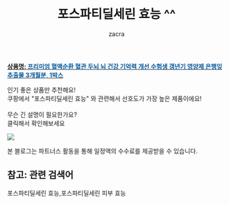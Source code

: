 ﻿---
layout: post
title:  "포스파티딜세린 효능 ^^"
author: zacra
categories: [ 아이템 ]
tags: [포스파티딜세린 효능,포스파티딜세린 피부 효능]
image: https://static.coupangcdn.com/image/vendor_inventory/b1c4/a891c507d1783d9b63ae460c2a95ea4566dc0fe4ac84c3e5837370a127ce.jpg 
description: "쿠팡에서 포스파티딜세린 효능 관련 키워드로 가장 고객 선호도가 높은 제품이랍니다."
rating: 4.5
---

<a href="https://link.coupang.com/re/AFFSDP?lptag=AF8407795&pageKey=4668982229&itemId=5835096132&vendorItemId=73133415412&traceid=V0-153-619b507111cb5d0f"><b>상품명: <font color='#01579B'>프리미엄 혈액순환 혈관 두뇌 뇌 건강 기억력 개선 수험생 갱년기 영양제 은행잎 추출물 3개월분, 1박스</font></b></a>

인기 좋은 상품만 추천해요!<br/>
쿠팡에서 "포스파티딜세린 효능" 와 관련해서 선호도가 가장 높은 제품이에요!<br/><br/>
무슨 긴 설명이 필요한가요?  
클릭해서 확인해보세요


<a href="https://link.coupang.com/re/AFFSDP?lptag=AF8407795&pageKey=4668982229&itemId=5835096132&vendorItemId=73133415412&traceid=V0-153-619b507111cb5d0f"><img src="https://thumbnail10.coupangcdn.com/thumbnails/remote/q89/image/vendor_inventory/c9eb/2dd423252544e31739013c71cbfe4fa7ca5e64f1800eb3743a74b077170a.jpg"></a> 

본 블로그는 파트너스 활동을 통해 일정액의 수수료를 제공받을 수 있습니다.

## 참고: 관련 검색어    
포스파티딜세린 효능,포스파티딜세린 피부 효능